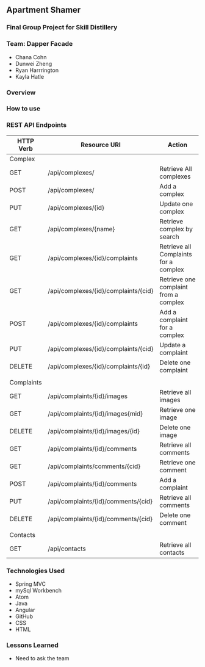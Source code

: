 ## Apartment Shamer

### Final Group Project for Skill Distillery

### Team: Dapper Facade
* Chana Cohn
* Dunwei Zheng
* Ryan Harrrington
* Kayla Hatle

### Overview


### How to use

### REST API Endpoints
| HTTP Verb | Resource URI                        | Action                               |
|-----------|-------------------------------------|--------------------------------------|
|Complex    |                                     |                                      |
| GET       | /api/complexes/                     | Retrieve All complexes               |
| POST      | /api/complexes/                     | Add a complex                        |
| PUT       | /api/complexes/{id}                 | Update one complex                   |
| GET       | /api/complexes/{name}               | Retrieve complex by search           |
| GET       | /api/complexes/{id}/complaints      | Retrieve all Complaints for a complex|
| GET       | /api/complexes/{id}/complaints/{cid}| Retrieve one complaint from a complex|
| POST      | /api/complexes/{id}/complaints      | Add a complaint for a complex        |
| PUT       | /api/complexes/{id}/complaints/{cid}| Update a complaint                   |
| DELETE    | /api/complexes/{id}/complaints/{id} | Delete one complaint                 |
|           |                                     |                                      |
|Complaints |                                     |                                      |
| GET       | /api/complaints/{id}/images         | Retrieve all images                  |
| GET       | /api/complaints/{id}/images{mid}    | Retrieve one image                   |
| DELETE    | /api/complaints/{id}/images/{id}    | Delete one image                     |
| GET       | /api/complaints/{id}/comments       | Retrieve all comments                |
| GET       | /api/complaints/comments/{cid}      | Retrieve one comment                 |
| POST      | /api/complaints/{id}/comments       | Add a complaint                      |
| PUT       | /api/complaints/{id}/comments/{cid} | Retrieve all comments                |
| DELETE    | /api/complaints/{id}/comments/{cid} | Delete one comment                   |
|           |                                     |                                      |
|Contacts   |                                     |                                      |
| GET       | /api/contacts                       | Retrieve all contacts                |


### Technologies Used
* Spring MVC
* mySql Workbench
* Atom
* Java
* Angular
* GitHub
* CSS
* HTML

### Lessons Learned

* Need to ask the team
